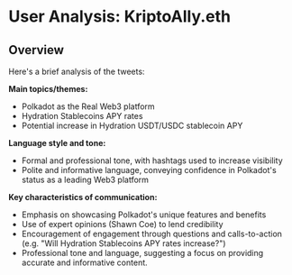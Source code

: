 # User Analysis: KriptoAlly.eth

## Overview

Here's a brief analysis of the tweets:

**Main topics/themes:**

* Polkadot as the Real Web3 platform
* Hydration Stablecoins APY rates
* Potential increase in Hydration USDT/USDC stablecoin APY

**Language style and tone:**

* Formal and professional tone, with hashtags used to increase visibility
* Polite and informative language, conveying confidence in Polkadot's status as a leading Web3 platform

**Key characteristics of communication:**

* Emphasis on showcasing Polkadot's unique features and benefits
* Use of expert opinions (Shawn Coe) to lend credibility
* Encouragement of engagement through questions and calls-to-action (e.g. "Will Hydration Stablecoins APY rates increase?")
* Professional tone and language, suggesting a focus on providing accurate and informative content.